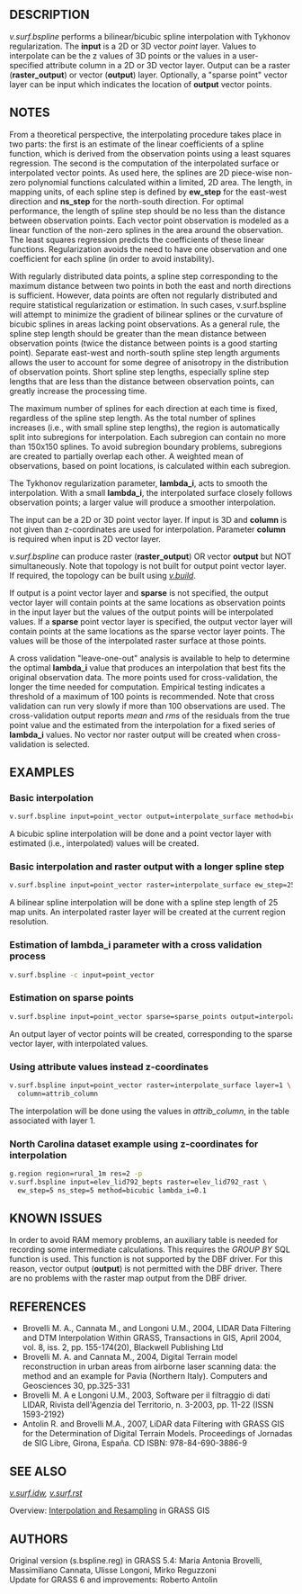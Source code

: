## DESCRIPTION

*v.surf.bspline* performs a bilinear/bicubic spline interpolation with
Tykhonov regularization. The **input** is a 2D or 3D vector *point*
layer. Values to interpolate can be the z values of 3D points or the
values in a user-specified attribute column in a 2D or 3D vector layer.
Output can be a raster (**raster_output**) or vector (**output**) layer.
Optionally, a "sparse point" vector layer can be input which indicates
the location of **output** vector points.

## NOTES

From a theoretical perspective, the interpolating procedure takes place
in two parts: the first is an estimate of the linear coefficients of a
spline function, which is derived from the observation points using a
least squares regression. The second is the computation of the
interpolated surface or interpolated vector points. As used here, the
splines are 2D piece-wise non-zero polynomial functions calculated
within a limited, 2D area. The length, in mapping units, of each spline
step is defined by **ew_step** for the east-west direction and
**ns_step** for the north-south direction. For optimal performance, the
length of spline step should be no less than the distance between
observation points. Each vector point observation is modeled as a linear
function of the non-zero splines in the area around the observation. The
least squares regression predicts the coefficients of these linear
functions. Regularization avoids the need to have one observation and
one coefficient for each spline (in order to avoid instability).

With regularly distributed data points, a spline step corresponding to
the maximum distance between two points in both the east and north
directions is sufficient. However, data points are often not regularly
distributed and require statistical regularization or estimation. In
such cases, v.surf.bspline will attempt to minimize the gradient of
bilinear splines or the curvature of bicubic splines in areas lacking
point observations. As a general rule, the spline step length should be
greater than the mean distance between observation points (twice the
distance between points is a good starting point). Separate east-west
and north-south spline step length arguments allows the user to account
for some degree of anisotropy in the distribution of observation points.
Short spline step lengths, especially spline step lengths that are less
than the distance between observation points, can greatly increase the
processing time.

The maximum number of splines for each direction at each time is fixed,
regardless of the spline step length. As the total number of splines
increases (i.e., with small spline step lengths), the region is
automatically split into subregions for interpolation. Each subregion
can contain no more than 150x150 splines. To avoid subregion boundary
problems, subregions are created to partially overlap each other. A
weighted mean of observations, based on point locations, is calculated
within each subregion.

The Tykhonov regularization parameter, **lambda_i**, acts to smooth the
interpolation. With a small **lambda_i**, the interpolated surface
closely follows observation points; a larger value will produce a
smoother interpolation.

The input can be a 2D or 3D point vector layer. If input is 3D and
**column** is not given than z-coordinates are used for interpolation.
Parameter **column** is required when input is 2D vector layer.

*v.surf.bspline* can produce raster (**raster_output**) OR vector
**output** but NOT simultaneously. Note that topology is not built for
output point vector layer. If required, the topology can be built using
*[v.build](v.build.md)*.

If output is a point vector layer and **sparse** is not specified, the
output vector layer will contain points at the same locations as
observation points in the input layer but the values of the output
points will be interpolated values. If a **sparse** point vector layer
is specified, the output vector layer will contain points at the same
locations as the sparse vector layer points. The values will be those of
the interpolated raster surface at those points.

A cross validation "leave-one-out" analysis is available to help to
determine the optimal **lambda_i** value that produces an interpolation
that best fits the original observation data. The more points used for
cross-validation, the longer the time needed for computation. Empirical
testing indicates a threshold of a maximum of 100 points is recommended.
Note that cross validation can run very slowly if more than 100
observations are used. The cross-validation output reports *mean* and
*rms* of the residuals from the true point value and the estimated from
the interpolation for a fixed series of **lambda_i** values. No vector
nor raster output will be created when cross-validation is selected.

## EXAMPLES

### Basic interpolation

```sh
v.surf.bspline input=point_vector output=interpolate_surface method=bicubic
```

A bicubic spline interpolation will be done and a point vector layer
with estimated (i.e., interpolated) values will be created.

### Basic interpolation and raster output with a longer spline step

```sh
v.surf.bspline input=point_vector raster=interpolate_surface ew_step=25 ns_step=25
```

A bilinear spline interpolation will be done with a spline step length
of 25 map units. An interpolated raster layer will be created at the
current region resolution.

### Estimation of lambda_i parameter with a cross validation process

```sh
v.surf.bspline -c input=point_vector
```

### Estimation on sparse points

```sh
v.surf.bspline input=point_vector sparse=sparse_points output=interpolate_surface
```

An output layer of vector points will be created, corresponding to the
sparse vector layer, with interpolated values.

### Using attribute values instead z-coordinates

```sh
v.surf.bspline input=point_vector raster=interpolate_surface layer=1 \
  column=attrib_column
```

The interpolation will be done using the values in *attrib_column*, in
the table associated with layer 1.

### North Carolina dataset example using z-coordinates for interpolation

```sh
g.region region=rural_1m res=2 -p
v.surf.bspline input=elev_lid792_bepts raster=elev_lid792_rast \
  ew_step=5 ns_step=5 method=bicubic lambda_i=0.1
```

## KNOWN ISSUES

In order to avoid RAM memory problems, an auxiliary table is needed for
recording some intermediate calculations. This requires the *GROUP BY*
SQL function is used. This function is not supported by the DBF driver.
For this reason, vector output (**output**) is not permitted with the
DBF driver. There are no problems with the raster map output from the
DBF driver.

## REFERENCES

- Brovelli M. A., Cannata M., and Longoni U.M., 2004, LIDAR Data
  Filtering and DTM Interpolation Within GRASS, Transactions in GIS,
  April 2004, vol. 8, iss. 2, pp. 155-174(20), Blackwell Publishing Ltd
- Brovelli M. A. and Cannata M., 2004, Digital Terrain model
  reconstruction in urban areas from airborne laser scanning data: the
  method and an example for Pavia (Northern Italy). Computers and
  Geosciences 30, pp.325-331
- Brovelli M. A e Longoni U.M., 2003, Software per il filtraggio di dati
  LIDAR, Rivista dell'Agenzia del Territorio, n. 3-2003, pp. 11-22 (ISSN
  1593-2192)
- Antolin R. and Brovelli M.A., 2007, LiDAR data Filtering with GRASS
  GIS for the Determination of Digital Terrain Models. Proceedings of
  Jornadas de SIG Libre, Girona, España. CD ISBN: 978-84-690-3886-9

## SEE ALSO

*[v.surf.idw](v.surf.idw.md), [v.surf.rst](v.surf.rst.md)*

Overview: [Interpolation and
Resampling](https://grasswiki.osgeo.org/wiki/Interpolation) in GRASS GIS

## AUTHORS

Original version (s.bspline.reg) in GRASS 5.4: Maria Antonia Brovelli,
Massimiliano Cannata, Ulisse Longoni, Mirko Reguzzoni  
Update for GRASS 6 and improvements: Roberto Antolin
